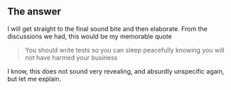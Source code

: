 ## The answer

I will get straight to the final sound bite and then elaborate. From the discussions we had, this would be my memorable quote

> You should write tests so you can sleep peacefully knowing you will not have harmed your business

I know, this does not sound very revealing, and absurdly unspecific again, but let me explain.
